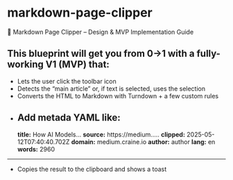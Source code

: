 # markdown-page-clipper

🚀 Markdown Page Clipper – Design & MVP Implementation Guide
## This blueprint will get you from 0→1 with a fully-working V1 (MVP) that:

- Lets the user click the toolbar icon
- Detects the “main article” or, if text is selected, uses the selection
- Converts the HTML to Markdown with Turndown + a few custom rules
- Add metada YAML like:
  ---
  **title:** How AI Models...
  **source:** https://medium.....
  **clipped:** 2025-05-12T07:40:40.702Z
  **domain:** medium.craine.io
  **author:** author
  **lang:** en
  **words:** 2960
---
- Copies the result to the clipboard and shows a toast
